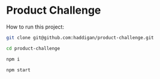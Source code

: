 # Product Challenge

How to run this project:

```sh
git clone git@github.com:haddigan/product-challenge.git
```

```sh
cd product-challenge
```

```sh
npm i
```

```sh
npm start
```
